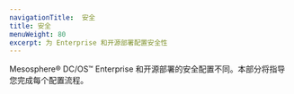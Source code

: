 ```yaml
---
navigationTitle:  安全
title: 安全
menuWeight: 80
excerpt: 为 Enterprise 和开源部署配置安全性
---
```

Mesosphere&reg; DC/OS&trade; Enterprise 和开源部署的安全配置不同。本部分将指导您完成每个配置流程。
